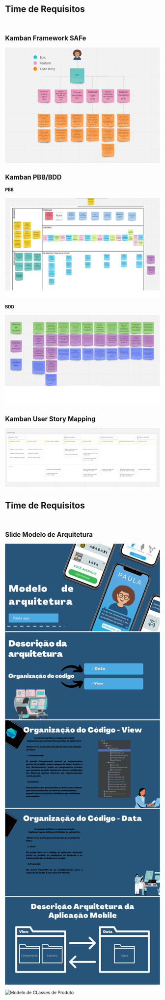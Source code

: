 # Time de Requisitos 
<br>


## Kamban Framework SAFe

![SAFe 3](./../img/safe_unidade_3.png)

## Kamban PBB/BDD

#### PBB
![PBB](./../img/PBB.png)

#### BDD
![BDD](./../img/BDD.png)

## Kamban User Story Mapping
![USM](./../img/USM.png)

# Time de Requisitos 
<br>

## Slide Modelo de Arquitetura


![Modelo de Arquitetura](./../img/1.png)
![Modelo de Arquitetura](./../img/2.png)
![Modelo de Arquitetura](./../img/3.png)
![Modelo de Arquitetura](./../img/4.png)
![Modelo de Arquitetura](./../img/5.png)

![Modelo de CLasses de Produto](./../img/Diagrama_de_Classes.png)


